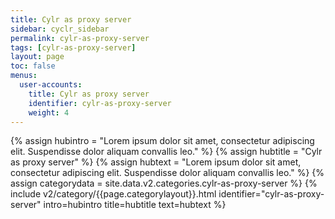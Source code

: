 ```yaml
---
title: Cylr as proxy server
sidebar: cyclr_sidebar
permalink: cylr-as-proxy-server
tags: [cylr-as-proxy-server]
layout: page
toc: false
menus:
  user-accounts:
    title: Cylr as proxy server
    identifier: cylr-as-proxy-server
    weight: 4
---
```

{% assign hubintro = "Lorem ipsum dolor sit amet, consectetur adipiscing elit. Suspendisse dolor aliquam convallis leo." %}
{% assign hubtitle = "Cylr as proxy server" %}
{% assign hubtext = "Lorem ipsum dolor sit amet, consectetur adipiscing elit. Suspendisse dolor aliquam convallis leo." %}
{% assign categorydata = site.data.v2.categories.cylr-as-proxy-server %}
{% include v2/category/{{page.categorylayout}}.html identifier="cylr-as-proxy-server" intro=hubintro title=hubtitle text=hubtext %}
